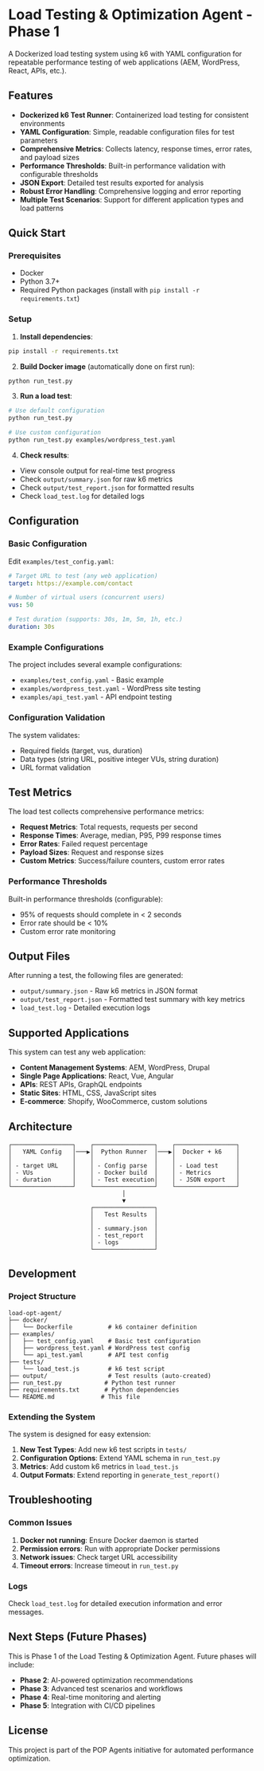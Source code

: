 # Load Testing & Optimization Agent - Phase 1

A Dockerized load testing system using k6 with YAML configuration for repeatable performance testing of web applications (AEM, WordPress, React, APIs, etc.).

## Features

- **Dockerized k6 Test Runner**: Containerized load testing for consistent environments
- **YAML Configuration**: Simple, readable configuration files for test parameters
- **Comprehensive Metrics**: Collects latency, response times, error rates, and payload sizes
- **Performance Thresholds**: Built-in performance validation with configurable thresholds
- **JSON Export**: Detailed test results exported for analysis
- **Robust Error Handling**: Comprehensive logging and error reporting
- **Multiple Test Scenarios**: Support for different application types and load patterns

## Quick Start

### Prerequisites

- Docker
- Python 3.7+
- Required Python packages (install with `pip install -r requirements.txt`)

### Setup

1. **Install dependencies**:
```bash
pip install -r requirements.txt
```

2. **Build Docker image** (automatically done on first run):
```bash
python run_test.py
```

3. **Run a load test**:
```bash
# Use default configuration
python run_test.py

# Use custom configuration
python run_test.py examples/wordpress_test.yaml
```

4. **Check results**:
- View console output for real-time test progress
- Check `output/summary.json` for raw k6 metrics
- Check `output/test_report.json` for formatted results
- Check `load_test.log` for detailed logs

## Configuration

### Basic Configuration

Edit `examples/test_config.yaml`:
```yaml
# Target URL to test (any web application)
target: https://example.com/contact

# Number of virtual users (concurrent users)
vus: 50

# Test duration (supports: 30s, 1m, 5m, 1h, etc.)
duration: 30s
```

### Example Configurations

The project includes several example configurations:

- `examples/test_config.yaml` - Basic example
- `examples/wordpress_test.yaml` - WordPress site testing
- `examples/api_test.yaml` - API endpoint testing

### Configuration Validation

The system validates:
- Required fields (target, vus, duration)
- Data types (string URL, positive integer VUs, string duration)
- URL format validation

## Test Metrics

The load test collects comprehensive performance metrics:

- **Request Metrics**: Total requests, requests per second
- **Response Times**: Average, median, P95, P99 response times
- **Error Rates**: Failed request percentage
- **Payload Sizes**: Request and response sizes
- **Custom Metrics**: Success/failure counters, custom error rates

### Performance Thresholds

Built-in performance thresholds (configurable):
- 95% of requests should complete in < 2 seconds
- Error rate should be < 10%
- Custom error rate monitoring

## Output Files

After running a test, the following files are generated:

- `output/summary.json` - Raw k6 metrics in JSON format
- `output/test_report.json` - Formatted test summary with key metrics
- `load_test.log` - Detailed execution logs

## Supported Applications

This system can test any web application:

- **Content Management Systems**: AEM, WordPress, Drupal
- **Single Page Applications**: React, Vue, Angular
- **APIs**: REST APIs, GraphQL endpoints
- **Static Sites**: HTML, CSS, JavaScript sites
- **E-commerce**: Shopify, WooCommerce, custom solutions

## Architecture

```
┌─────────────────┐    ┌─────────────────┐    ┌─────────────────┐
│   YAML Config   │───▶│  Python Runner  │───▶│  Docker + k6    │
│                 │    │                 │    │                 │
│ - target URL    │    │ - Config parse  │    │ - Load test     │
│ - VUs           │    │ - Docker build  │    │ - Metrics       │
│ - duration      │    │ - Test execution│    │ - JSON export   │
└─────────────────┘    └─────────────────┘    └─────────────────┘
                                │
                                ▼
                       ┌─────────────────┐
                       │   Test Results  │
                       │                 │
                       │ - summary.json  │
                       │ - test_report   │
                       │ - logs          │
                       └─────────────────┘
```

## Development

### Project Structure

```
load-opt-agent/
├── docker/
│   └── Dockerfile          # k6 container definition
├── examples/
│   ├── test_config.yaml    # Basic test configuration
│   ├── wordpress_test.yaml # WordPress test config
│   └── api_test.yaml       # API test config
├── tests/
│   └── load_test.js        # k6 test script
├── output/                 # Test results (auto-created)
├── run_test.py            # Python test runner
├── requirements.txt       # Python dependencies
└── README.md             # This file
```

### Extending the System

The system is designed for easy extension:

1. **New Test Types**: Add new k6 test scripts in `tests/`
2. **Configuration Options**: Extend YAML schema in `run_test.py`
3. **Metrics**: Add custom k6 metrics in `load_test.js`
4. **Output Formats**: Extend reporting in `generate_test_report()`

## Troubleshooting

### Common Issues

1. **Docker not running**: Ensure Docker daemon is started
2. **Permission errors**: Run with appropriate Docker permissions
3. **Network issues**: Check target URL accessibility
4. **Timeout errors**: Increase timeout in `run_test.py`

### Logs

Check `load_test.log` for detailed execution information and error messages.

## Next Steps (Future Phases)

This is Phase 1 of the Load Testing & Optimization Agent. Future phases will include:

- **Phase 2**: AI-powered optimization recommendations
- **Phase 3**: Advanced test scenarios and workflows
- **Phase 4**: Real-time monitoring and alerting
- **Phase 5**: Integration with CI/CD pipelines

## License

This project is part of the POP Agents initiative for automated performance optimization.

